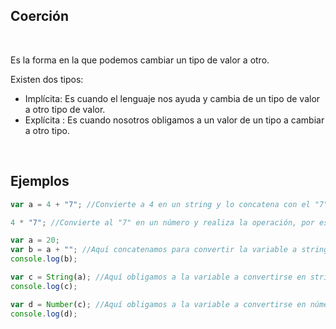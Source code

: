 ## Coerción
<br>

Es la forma en la que podemos cambiar un tipo de valor a otro.

Existen dos tipos:
- Implícita: Es cuando el lenguaje nos ayuda y cambia de un tipo de valor a otro tipo de valor.
- Explícita : Es cuando nosotros obligamos a un valor de un tipo a cambiar a otro tipo.

<br>

 ## Ejemplos
 
```jsx
var a = 4 + "7"; //Convierte a 4 en un string y lo concatena con el "7", por esto regresa un string de valor "47"

4 * "7"; //Convierte al "7" en un número y realiza la operación, por esto devuelve 28

var a = 20;
var b = a + ""; //Aquí concatenamos para convertir la variable a string (coerción implícita)
console.log(b); 

var c = String(a); //Aquí obligamos a la variable a convertirse en string (coerción explícita)
console.log(c);

var d = Number(c); //Aquí obligamos a la variable a convertirse en número (coerción explícita)
console.log(d);
```